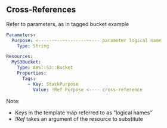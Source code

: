 ## Cross-References

Refer to parameters, as in tagged bucket example

```yaml
Parameters:
  Purpose: <----------------------- parameter logical name
    Type: String

Resources:
  MyS3Bucket:
    Type: AWS::S3::Bucket
    Properties:
      Tags:
        - Key: StackPurpose
          Value: !Ref Purpose <---- cross-reference

```

Note:
* Keys in the template map referred to as "logical names"
* *!Ref* takes an argument of the resource to substitute

